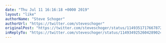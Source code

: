 ```yaml
---
date: "Thu Jul 11 16:16:18 +0000 2019"
layout: "like"
authorName: "Steve Schoger"
authorUrl: "https://twitter.com/steveschoger"
originalPost: "https://twitter.com/steveschoger/status/1149351717667872768"
inReplyTo: "https://twitter.com/steveschoger/status/1149349252604289024"
---
```

